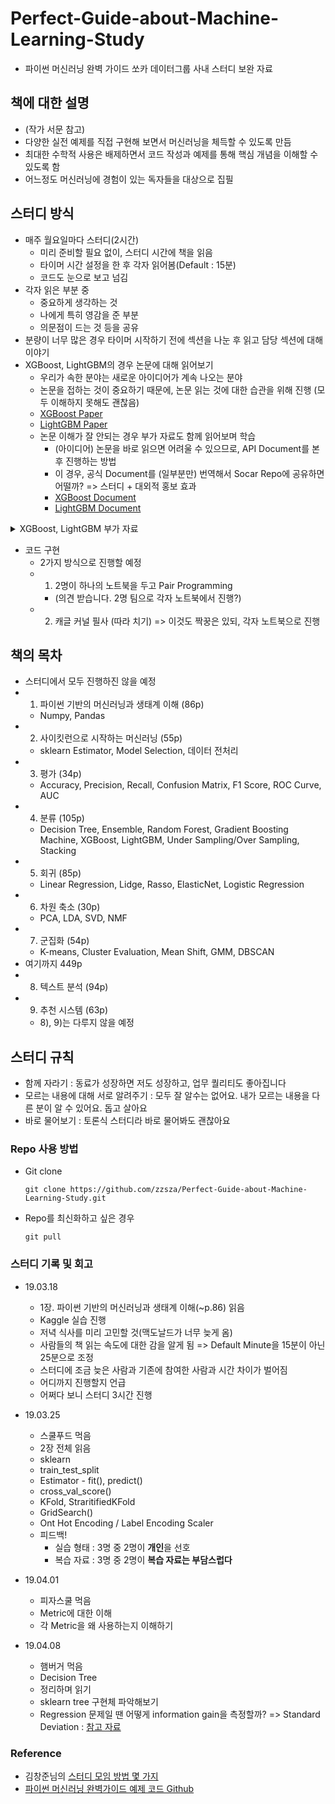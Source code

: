 # Perfect-Guide-about-Machine-Learning-Study
- 파이썬 머신러닝 완벽 가이드 쏘카 데이터그룹 사내 스터디 보완 자료

## 책에 대한 설명
- (작가 서문 참고)
- 다양한 실전 예제를 직접 구현해 보면서 머신러닝을 체득할 수 있도록 만듬
- 최대한 수학적 사용은 배제하면서 코드 작성과 예제를 통해 핵심 개념을 이해할 수 있도록 함
- 어느정도 머신러닝에 경험이 있는 독자들을 대상으로 집필

## 스터디 방식
- 매주 월요일마다 스터디(2시간)
	- 미리 준비할 필요 없이, 스터디 시간에 책을 읽음
	- 타이머 시간 설정을 한 후 각자 읽어봄(Default : 15분)
	- 코드도 눈으로 보고 넘김
- 각자 읽은 부분 중
	- 중요하게 생각하는 것
	- 나에게 특히 영감을 준 부분
	- 의문점이 드는 것 등을 공유
- 분량이 너무 많은 경우 타이머 시작하기 전에 섹션을 나눈 후 읽고 담당 섹션에 대해 이야기
- XGBoost, LightGBM의 경우 논문에 대해 읽어보기
	- 우리가 속한 분야는 새로운 아이디어가 계속 나오는 분야
	- 논문을 접하는 것이 중요하기 때문에, 논문 읽는 것에 대한 습관을 위해 진행 (모두 이해하지 못해도 괜찮음)
	- [XGBoost Paper](https://arxiv.org/abs/1603.02754)
	- [LightGBM Paper](https://papers.nips.cc/paper/6907-lightgbm-a-highly-efficient-gradient-boosting-decision-tree.pdf)
	- 논문 이해가 잘 안되는 경우 부가 자료도 함께 읽어보며 학습
        - (아이디어) 논문을 바로 읽으면 어려울 수 있으므로, API Document를 본 후 진행하는 방법
        - 이 경우, 공식 Document를 (일부분만) 번역해서 Socar Repo에 공유하면 어떨까? => 스터디 + 대외적 홍보 효과
        - [XGBoost Document](https://xgboost.readthedocs.io/en/latest/index.html)
        - [LightGBM Document](https://lightgbm.readthedocs.io/en/latest/)

<details><summary>XGBoost, LightGBM 부가 자료</summary>
<p>
	
- [XGBoost 관련 글](https://brunch.co.kr/@snobberys/137)
- [LightGBM 번역 글](https://aldente0630.github.io/data-science/2018/06/29/highly-efficient-gbdt.html)
- [XGBoost, LightGBM 파라미터 설명 글](https://sites.google.com/view/lauraepp/parameters)
- [Introduction to Boosted Trees PPT](https://homes.cs.washington.edu/~tqchen/pdf/BoostedTree.pdf?fbclid=IwAR0gGntURg4U24l6Fit-DLpVNBb_BtgMjzlSg3NYdb8jI44JLHLH-0Zluis)
- [CatBoost vs LightGBM vs XGBoost 비교 글](https://towardsdatascience.com/catboost-vs-light-gbm-vs-xgboost-5f93620723db)
	
</p>
</details> 

- 코드 구현
	- 2가지 방식으로 진행할 예정 
	- 1) 2명이 하나의 노트북을 두고 Pair Programming
		- (의견 받습니다. 2명 팀으로 각자 노트북에서 진행?) 
	- 2) 캐글 커널 필사 (따라 치기) => 이것도 짝꿍은 있되, 각자 노트북으로 진행

## 책의 목차
- 스터디에서 모두 진행하진 않을 예정
- 1) 파이썬 기반의 머신러닝과 생태계 이해 (86p)
	- Numpy, Pandas 
- 2) 사이킷런으로 시작하는 머신러닝 (55p)
	- sklearn Estimator, Model Selection, 데이터 전처리 
- 3) 평가 (34p)
	- Accuracy, Precision, Recall, Confusion Matrix, F1 Score, ROC Curve, AUC 
- 4) 분류 (105p)
	- Decision Tree, Ensemble, Random Forest, Gradient Boosting Machine, XGBoost, LightGBM, Under Sampling/Over Sampling, Stacking 
- 5) 회귀 (85p)
	- Linear Regression, Lidge, Rasso, ElasticNet, Logistic Regression 
- 6) 차원 축소 (30p)
	- PCA, LDA, SVD, NMF 
- 7) 군집화 (54p)
	- K-means, Cluster Evaluation, Mean Shift, GMM, DBSCAN 
- 여기까지 449p
- 8) 텍스트 분석 (94p)
- 9) 추천 시스템 (63p)
	- 8), 9)는 다루지 않을 예정 


## 스터디 규칙
- 함께 자라기 : 동료가 성장하면 저도 성장하고, 업무 퀄리티도 좋아집니다
- 모르는 내용에 대해 서로 알려주기 : 모두 잘 알수는 없어요. 내가 모르는 내용을 다른 분이 알 수 있어요. 돕고 살아요
- 바로 물어보기 : 토론식 스터디라 바로 물어봐도 괜찮아요


### Repo 사용 방법
- Git clone

	```
	git clone https://github.com/zzsza/Perfect-Guide-about-Machine-Learning-Study.git
	```

- Repo를 최신화하고 싶은 경우

	```
	git pull
	```
	
### 스터디 기록 및 회고
- 19.03.18
	- 1장. 파이썬 기반의 머신러닝과 생태계 이해(~p.86) 읽음
	- Kaggle 실습 진행
	- 저녁 식사를 미리 고민할 것(맥도날드가 너무 늦게 옴)
	- 사람들의 책 읽는 속도에 대한 감을 알게 됨 => Default Minute을 15분이 아닌 25분으로 조정
	- 스터디에 조금 늦은 사람과 기존에 참여한 사람과 시간 차이가 벌어짐
	- 어디까지 진행할지 언급
	- 어쩌다 보니 스터디 3시간 진행

- 19.03.25
	- 스쿨푸드 먹음
	- 2장 전체 읽음
	- sklearn
	- train_test_split
	- Estimator - fit(), predict()
	- cross_val_score() 
	- KFold, StraritifiedKFold
	- GridSearch()
	- Ont Hot Encoding / Label Encoding Scaler
	- 피드백! 
		- 실습 형태 : 3명 중 2명이 **개인**을 선호
		- 복습 자료 : 3명 중 2명이 **복습 자료는 부담스럽다**
		
- 19.04.01
	- 피자스쿨 먹음
	- Metric에 대한 이해
	- 각 Metric을 왜 사용하는지 이해하기 
- 19.04.08
	- 햄버거 먹음
	- Decision Tree
	- 정리하며 읽기
	- sklearn tree 구현체 파악해보기
	- Regression 문제일 땐 어떻게 information gain을 측정할까? => Standard Deviation : [참고 자료](https://www.saedsayad.com/decision_tree_reg.htm)
	
### Reference
- 김창준님의 [스터디 모임 방법 몇 가지](http://agile.egloos.com/5830026)
- [파이썬 머신러닝 완벽가이드 예제 코드 Github](https://github.com/wikibook/ml-definitive-guide)
